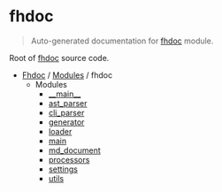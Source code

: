 # fhdoc

> Auto-generated documentation for [fhdoc](../../fhdoc/__init__.py) module.

Root of [fhdoc](#fhdoc) source code.

- [Fhdoc](../README.md#fhdoc-index) / [Modules](../README.md#fhdoc-modules) / fhdoc
    - Modules
        - [\_\_main\_\_](module.md#__main__)
        - [ast_parser](ast_parser/index.md#ast_parser)
        - [cli_parser](cli_parser.md#cli_parser)
        - [generator](generator.md#generator)
        - [loader](loader.md#loader)
        - [main](main.md#main)
        - [md_document](md_document.md#md_document)
        - [processors](processors/index.md#processors)
        - [settings](settings.md#settings)
        - [utils](utils/index.md#utils)
